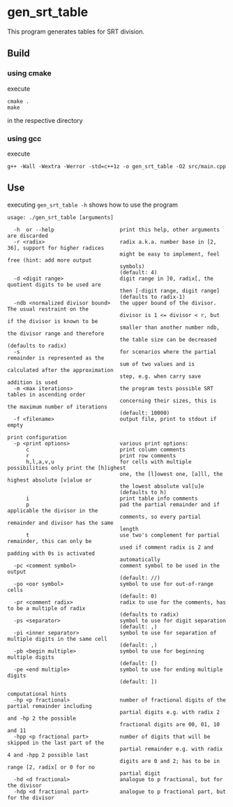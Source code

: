 # gen_srt_table
This program generates tables for SRT division.

## Build
### using cmake
execute

    cmake .
    make

in the respective directory
### using gcc
execute

    g++ -Wall -Wextra -Werror -std=c++1z -o gen_srt_table -O2 src/main.cpp

## Use
executing `gen_srt_table -h` shows how to use the program

    usage: ./gen_srt_table [arguments]

      -h  or --help                     print this help, other arguments are discarded
      -r <radix>                        radix a.k.a. number base in [2, 36], support for higher radices
                                        might be easy to implement, feel free (hint: add more output
                                        symbols)
                                        (default: 4)
      -d <digit range>                  digit range in ]0, radix[, the quotient digits to be used are
                                        then [-digit range, digit range]
                                        (defaults to radix-1)
      -ndb <normalized divisor bound>   the upper bound of the divisor. The usual restraint on the
                                        divisor is 1 <= divisor < r, but if the divisor is known to be
                                        smaller than another number ndb, the divisor range and therefore
                                        the table size can be decreased (defaults to radix)
      -s                                for scenarios where the partial remainder is represented as the
                                        sum of two values and is calculated after the approximation
                                        step, e.g. when carry save addition is used
      -m <max iterations>               the program tests possible SRT tables in ascending order
                                        concerning their sizes, this is the maximum number of iterations
                                        (default: 10000)
      -f <filename>                     output file, print to stdout if empty

    print configuration
      -p <print options>                various print options:
          c                             print column comments
          r                             print row comments
          h,l,a,v,u                     for cells with multiple possibilities only print the [h]ighest
                                        one, the [l]owest one, [a]ll, the highest absolute [v]alue or
                                        the lowest absolute val[u]e
                                        (defaults to h)
          i                             print table info comments
          p                             pad the partial remainder and if applicable the divisor in the
                                        comments, so every partial remainder and divisor has the same
                                        length
          t                             use two's complement for partial remainder, this can only be
                                        used if comment radix is 2 and padding with 0s is activated
                                        automatically
      -pc <comment symbol>              comment symbol to be used in the output
                                        (default: //)
      -po <oor symbol>                  symbol to use for out-of-range cells
                                        (default: 0)
      -pr <comment radix>               radix to use for the comments, has to be a multiple of radix
                                        (defaults to radix)
      -ps <separator>                   symbol to use for digit separation
                                        (default: ,)
      -pi <inner separator>             symbol to use for separation of multiple digits in the same cell
                                        (default: ,)
      -pb <begin multiple>              symbol to use for beginning multiple digits
                                        (default: [)
      -pe <end multiple>                symbol to use for ending multiple digits
                                        (default: ])

    computational hints
      -hp <p fractional>                number of fractional digits of the partial remainder including
                                        partial digits e.g. with radix 2 and -hp 2 the possible
                                        fractional digits are 00, 01, 10 and 11
      -hpp <p fractional part>          number of digits that will be skipped in the last part of the
                                        partial remainder e.g. with radix 4 and -hpp 2 possible last
                                        digits are 0 and 2; has to be in range [2, radix[ or 0 for no
                                        partial digit
      -hd <d fractional>                analogue to p fractional, but for the divisor
      -hdp <d fractional part>          analogue to p fractional part, but for the divisor
